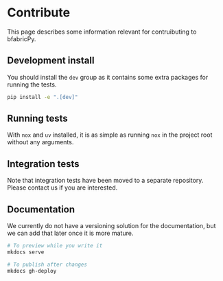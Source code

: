 # Contribute

This page describes some information relevant for contruibuting to bfabricPy.

## Development install

You should install the `dev` group as it contains some extra packages for running the tests.

```bash
pip install -e ".[dev]"
```

## Running tests

With `nox` and `uv` installed, it is as simple as running `nox` in the project root without any arguments.

## Integration tests

Note that integration tests have been moved to a separate repository. Please contact us if you are interested.

## Documentation

We currently do not have a versioning solution for the documentation, but we can add that later once it is more mature.

```bash
# To preview while you write it
mkdocs serve

# To publish after changes
mkdocs gh-deploy
```
